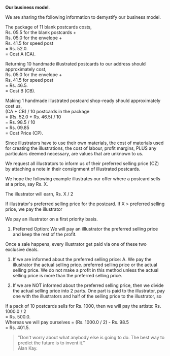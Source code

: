 **Our business model**.

We are sharing the following information to demystify our business model.

The package of 11 blank postcards costs,  
Rs. 05.5 for the blank postcards +  
Rs. 05.0 for the envelope +  
Rs. 41.5 for speed post  
= Rs. 52.0.  
= Cost A (CA).

Returning 10 handmade illustrated postcards to our address should approximately cost,  
Rs. 05.0 for the envelope +  
Rs. 41.5 for speed post  
= Rs. 46.5.  
= Cost B (CB).

Making 1 handmade illustrated postcard shop-ready should approximately cost us,  
(CA + CB) / 10 postcards in the package  
= (Rs. 52.0 + Rs. 46.5) / 10  
= Rs. 98.5 / 10  
= Rs. 09.85  
= Cost Price (CP).

Since illustrators have to use their own materials, the cost of materials used for creating the illustrations, the cost of labour, profit margins, PLUS any particulars deemed necessary, are values that are unknown to us.

We request all illustrators to inform us of their preferred selling price (CZ) by attaching a note in their consignment of illustrated postcards.

We hope the following example illustrates our offer where a postcard sells at a price, say Rs. X.

The illustrator will earn, 
Rs. X / 2

If illustrator's preferred selling price for the postcard.
If X > preferred selling price, we pay the illustrator

We pay an illustrator on a first priority basis.


1. Preferred Option: We will pay an illlustrator the preferred selling price and keep the rest of the profit. 

Once a sale happens, every illustrator get paid via one of these two exclusive deals.

1. If we are informed about the preferred selling price:
A. We pay the illustrator the actual selling price. preferred selling price or the actual selling price. We do not make a profit in this method unless the actual selling price is more than the preferred selling price.  

2. If we are NOT informed about the preferred selling price, then we divide the actual selling price into 2 parts. One part is paid to the illustrator, pay one with the illustrators and  half of the selling price to the illustrator, so 

If a pack of 10 postcards sells for Rs. 1000, then we will pay the artists:
Rs. 1000.0 / 2  
= Rs. 500.0.  
Whereas we will pay ourselves
= (Rs. 1000.0 / 2) - Rs. 98.5  
= Rs. 401.5.

> "Don't worry about what anybody else is going to do. The best way to predict the future is to invent it."  
> Alan Kay.
